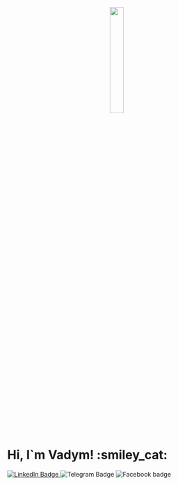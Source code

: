 <div id="top_img" align="center" style="border-radius: 30px">
  <img src="https://media0.giphy.com/media/v1.Y2lkPTc5MGI3NjExMm5lajBxYmNhY2RqajRxbnlqd3FxcXpkcjRlazlndmV3eDU3ZmllcSZlcD12MV9pbnRlcm5hbF9naWZfYnlfaWQmY3Q9cw/f6hnhHkks8bk4jwjh3/giphy_s.gif" width="25%"/>
</div>
<h1>Hi, I`m Vadym! :smiley_cat:</h1>
<div id="badges">
  <a href="https://www.linkedin.com/in/vadym-smg/" target="_blank">
    <img src="https://img.shields.io/badge/LinkedIn-blue?style=for-the-badge&logo=linkedin&logoColor=white" alt="LinkedIn Badge"/>
  </a>
  <img src="https://img.shields.io/badge/Telegram-skyblue?style=for-the-badge&logo=telegram&logoColor=white" alt="Telegram Badge"/>
  <img src="https://img.shields.io/badge/Facebook-darkblue?style=for-the-badge&logo=facebook&logoColor=white" alt="Facebook badge"/>
</div>
